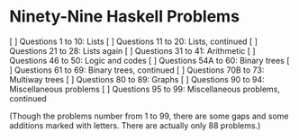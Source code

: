 # Ninety-Nine Haskell Problems

[ ] Questions 1 to 10: Lists
[ ] Questions 11 to 20: Lists, continued
[ ] Questions 21 to 28: Lists again
[ ] Questions 31 to 41: Arithmetic
[ ] Questions 46 to 50: Logic and codes
[ ] Questions 54A to 60: Binary trees
[ ] Questions 61 to 69: Binary trees, continued
[ ] Questions 70B to 73: Multiway trees
[ ] Questions 80 to 89: Graphs
[ ] Questions 90 to 94: Miscellaneous problems 
[ ] Questions 95 to 99: Miscellaneous problems, continued

(Though the problems number from 1 to 99, there are some gaps and some additions marked with letters. There are actually only 88 problems.)